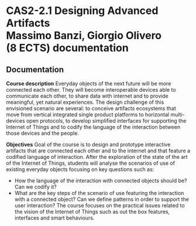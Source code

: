 CAS2-2.1 Designing Advanced Artifacts  
Massimo Banzi, Giorgio Olivero  
(8 ECTS) documentation 
==============

Documentation
--------

**Course description**
Everyday objects of the next future will be more connected each other. They will become interoperable
devices able to communicate each other, to share data with internet and to provide
meaningful, yet natural experiences. The design challenge of this envisioned scenario
are several: to conceive artifacts ecosystems that move from vertical integrated single product
platforms to horizontal multi-devices open protocols, to develop simplified interfaces
for supporting the Internet of Things and to codify the language of the interaction between
those devices and the people.


**Objectives**
Goal of the course is to design and prototype interactive artifacts that are connected each
other and to the internet and that feature a codified language of interaction.
After the exploration of the state of the art of the Internet of Things, students will
analyse the scenarios of use of existing everyday objects focusing on key questions such as:
- How the language of the interaction with connected objects should be? Can we codify it?
- What are the key steps of the scenario of use featuring the interaction with a connected
object? Can we define patterns in order to support the user interaction?
The course focuses on the practical issues related to the vision of the Internet of Things
such as out the box features, interfaces and smart behaviours.


